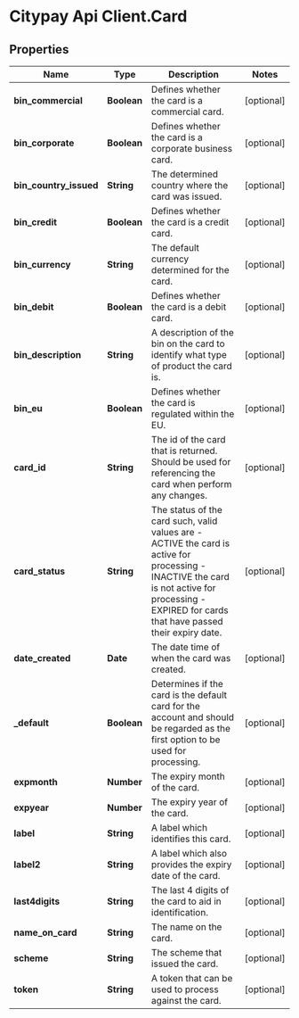 # Citypay Api Client.Card

## Properties

Name | Type | Description | Notes
------------ | ------------- | ------------- | -------------
**bin_commercial** | **Boolean** | Defines whether the card is a commercial card. | [optional] 
**bin_corporate** | **Boolean** | Defines whether the card is a corporate business card. | [optional] 
**bin_country_issued** | **String** | The determined country where the card was issued. | [optional] 
**bin_credit** | **Boolean** | Defines whether the card is a credit card. | [optional] 
**bin_currency** | **String** | The default currency determined for the card. | [optional] 
**bin_debit** | **Boolean** | Defines whether the card is a debit card. | [optional] 
**bin_description** | **String** | A description of the bin on the card to identify what type of product the card is. | [optional] 
**bin_eu** | **Boolean** | Defines whether the card is regulated within the EU. | [optional] 
**card_id** | **String** | The id of the card that is returned. Should be used for referencing the card when perform any changes. | [optional] 
**card_status** | **String** | The status of the card such, valid values are   - ACTIVE the card is active for processing   - INACTIVE the card is not active for processing   - EXPIRED for cards that have passed their expiry date.  | [optional] 
**date_created** | **Date** | The date time of when the card was created. | [optional] 
**_default** | **Boolean** | Determines if the card is the default card for the account and should be regarded as the first option to be used for processing. | [optional] 
**expmonth** | **Number** | The expiry month of the card. | [optional] 
**expyear** | **Number** | The expiry year of the card. | [optional] 
**label** | **String** | A label which identifies this card. | [optional] 
**label2** | **String** | A label which also provides the expiry date of the card. | [optional] 
**last4digits** | **String** | The last 4 digits of the card to aid in identification. | [optional] 
**name_on_card** | **String** | The name on the card. | [optional] 
**scheme** | **String** | The scheme that issued the card. | [optional] 
**token** | **String** | A token that can be used to process against the card. | [optional] 



